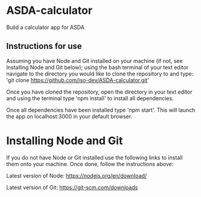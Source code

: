 # ASDA-calculator
Build a calculator app for ASDA

## Instructions for use
Assuming you have Node and Git installed on your machine (if not, see Installing Node and Git below); using the bash terminal of your text editor navigate to the directory you would like to clone the repository to and type:
    'git clone https://github.com/jso-dev/ASDA-calculator.git'

Once you have cloned the repository, open the directory in your text editor and using the terminal type 'npm install' to install all dependencies.

Once all dependencies have been installed type 'npm start'. This will launch the app on localhost:3000 in your default browser.

# Installing Node and Git
If you do not have Node or Git installed use the following links to install them onto your machine. Once done, follow the instructions above:

Latest version of Node: https://nodejs.org/en/download/

Latest version of Git: https://git-scm.com/downloads